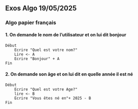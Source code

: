 ## Exos Algo 19/05/2025

### Algo papier français

#### 1. On demande le nom de l’utilisateur et on lui dit bonjour

```
Début
    Ecrire "Quel est votre nom?"
    Lire <- A
    Ecrire "Bonjour" + A
Fin
```

#### 2. On demande son âge et on lui dit en quelle année il est né

```
Début
    Ecrire "Quel est votre Age?"
    lire <- B
    Ecrire "Vous êtes né en"+ 2025 - B
Fin
```

